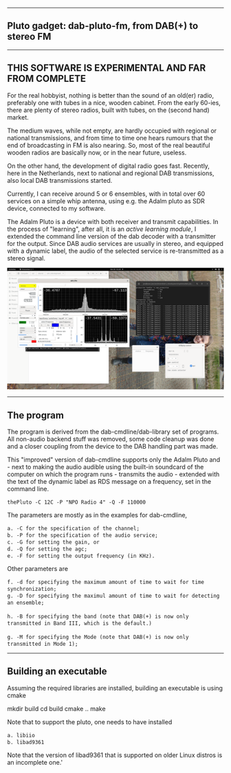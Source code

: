 
-------------------------------------------------------------------------
Pluto gadget: dab-pluto-fm,  from DAB(+) to  stereo FM
-------------------------------------------------------------------------

---------------------------------------------------------------------------
THIS SOFTWARE IS EXPERIMENTAL AND FAR FROM COMPLETE
---------------------------------------------------------------------------

For the real hobbyist, nothing is better than the sound of an old(er) radio,
preferably one with tubes in a nice, wooden cabinet.
From the early 60-ies, there are plenty of stereo radios,
built with tubes, on the (second hand) market.

The medium waves, while not empty, are hardly occupied with
regional or national transmissions, and from time to time one hears rumours
that the end of broadcasting in FM is also nearing. So, most of the
real beautiful wooden radios are basically now, or in the near future,
useless.

On the other hand, the development of digital radio  goes fast.
Recently, here in the Netherlands, next to national and regional DAB
transmissions, also local DAB transmissions started.

Currently, I can receive around 5 or 6 ensembles, with in total
over 60 services on a simple whip antenna, using e.g. the Adalm pluto
as SDR device, connected to my software.

The Adalm Pluto is a device with both receiver and transmit capabilities.
In the process of "learning", after all, it is an *active learning module*,
I extended the command line version of the dab decoder with a transmitter
for the output.
Since DAB audio services are usually in stereo, and equipped with a
dynamic label, the audio of the selected service is re-transmitted
as a stereo signal.

![fm receiver](/dab-to-fm.png?raw=true)

----------------------------------------------------------------------
The program
-----------------------------------------------------------------------

The program is derived from the dab-cmdline/dab-library set of programs.
All non-audio backend stuff was removed, some code cleanup was done
and a closer coupling from the device to the DAB handling part was made.

This "improved" version of dab-cmdline supports only the Adalm Pluto
and - next to making the audio audible using the built-in soundcard
of the computer on which the program runs - transmits the audio - extended
with the text of the dynamic label as RDS message on a frequency, set
in the command line.

	thePluto -C 12C -P "NPO Radio 4" -Q -F 110000

The parameters are mostly as in the examples for dab-cmdline,

	a. -C for the specification of the channel;
	b. -P for the specification of the audio service;
	c. -G for setting the gain, or
	d. -Q for setting the agc;
	e. -F for setting the output frequency (in KHz).

Other parameters are

	f. -d for specifying the maximum amount of time to wait for time synchronization;
	g. -D for specifying the maximul amount of time to wait for detecting an ensemble;

	h. -B for specifying the band (note that DAB(+) is now only transmitted in Band III, which is the default.)

	g. -M for specifying the Mode (note that DAB(+) is now only transmitted in Mode 1);

---------------------------------------------------------------------------
Building an executable
--------------------------------------------------------------------------

Assuming the required libraries are installed, building an executable
is using cmake

mkdir build
cd build
cmake .. 
make

Note that to support the pluto, one needs to have installed

	a. libiio
	b. libad9361

Note that the version of libad9361 that is supported on older Linux distros
is an incomplete one.'

